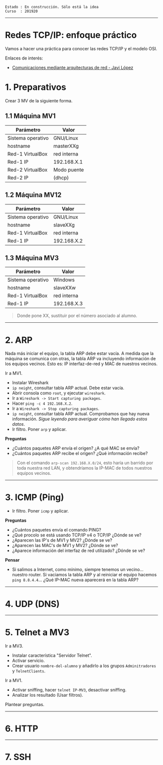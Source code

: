 
```
Estado : En construcción. Sólo está la idea
Curso  : 201920
```

---

# Redes TCP/IP: enfoque práctico

Vamos a hacer una práctica para conocer las redes TCP/IP y el modelo OSI.

Enlaces de interés:
* [Comunicaciones mediante arquitecturas de red - Javi López](https://www.youtube.com/watch?v=L0uXAHdyPBk&feature=youtu.be)

# 1. Preparativos

Crear 3 MV de la siguiente forma.

## 1.1 Máquina MV1

| Parámetro         | Valor       |
| ----------------- | ----------- |
| Sistema operativo | GNU/Linux   |
| hostname          | masterXXg   |
| Red-1 VirtualBox  | red interna |
| Red-1 IP          | 192.168.X.1 |
| Red-2 VirtualBox  | Modo puente |
| Red-2 IP          | (dhcp)      |

## 1.2 Máquina MV12

| Parámetro         | Valor       |
| ----------------- | ----------- |
| Sistema operativo | GNU/Linux   |
| hostname          | slaveXXg    |
| Red-1 VirtualBox  | red interna |
| Red-1 IP          | 192.168.X.2 |

## 1.3 Máquina MV3

| Parámetro         | Valor       |
| ----------------- | ----------- |
| Sistema operativo | Windows     |
| hostname          | slaveXXw    |
| Red-1 VirtualBox  | red interna |
| Red-1 IP          | 192.168.X.3 |

> Donde pone XX, sustituir por el número asociado al alumno.

---
# 2. ARP

Nada más iniciar el equipo, la tabla ARP debe estar vacía. A medida que la máquina se comunica con otras, la tabla ARP va incluyendo información de los equipos vecinos. Esto es: IP interfaz-de-red y MAC de nuestros vecinos.

Ir a MV1.
* Instalar Wireshark
* `ip neight`, consultar tabla ARP actual. Debe estar vacía.
* Abrir consola como `root`, y ejecutar `wireshark`.
* Ir a `Wireshark -> Start capturing packages`.
* Hacer `ping -c 4 192.168.X.2`.
* Ir a `Wireshark -> Stop capturing packages`.
* `ip neight`, consultar tabla ARP actual. Comprobamos que hay nueva información. *Sigue leyendo para averiguar cómo han llegado estos datos*.
* Ir filtro. Poner `arp` y aplicar.

**Preguntas**
* ¿Cuántos paquetes ARP envía el origen? ¿A qué MAC se envía?
* ¿Cuántos paquetes ARP recibe el origen? ¿Qué información recibe?

> Con el comando `arp-scan 192.168.X.0/24`, esto haría un barrido por toda nuestra red LAN, y obtendríamos la IP-MAC de todos nuestros equipos vecinos.
>

---
# 3. ICMP (Ping)

* Ir filtro. Poner `icmp` y aplicar.

**Preguntas**
* ¿Cuántos paquetes envía el comando PING?
* ¿Qué procolo se está usando TCP/IP v4 o TCP/IP ¿Dónde se ve?
* ¿Aparecen las IP's de MV1 y MV2? ¿Dónde se ve?
* ¿Aparecen las MAC's de MV1 y MV2? ¿Dónde se ve?
* ¿Aparece información del interfaz de red utilizado? ¿Dónde se ve?

**Pensar**
* Si salimos a Internet, como mínimo, siempre tenemos un vecino... nuestro router. Si vaciamos la tabla ARP y al reiniciar el equipo hacemos `ping 8.8.4.4`... ¿Qué IP-MAC nueva aparecerá en la tabla ARP?

---
# 4. UDP (DNS)

---
# 5. Telnet a MV3

Ir a MV3.
* Instalar característica "Servidor Telnet".
* Activar servicio.
* Crear usuario `nombre-del-alumno` y añadirlo a los grupos `Adminitradores` y `TelnetClients`.

Ir a MV1.
* Activar sniffing, hacer `telnet IP-MV3`, desactivar sniffing.
* Analizar los resultado (Usar filtros).

Plantear preguntas.

---
# 6. HTTP

---
# 7. SSH
